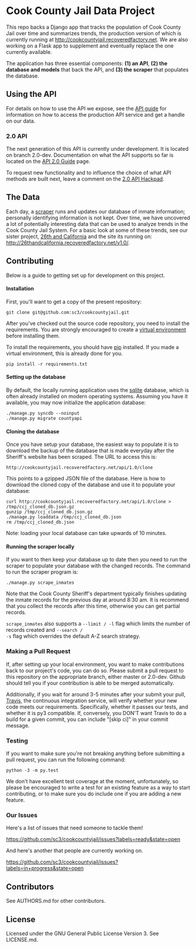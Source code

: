 # Cook County Jail Data Project

This repo backs a Django app that tracks the population of Cook County Jail over time and summarizes trends, the production version of which is currently running at http://cookcountyjail.recoveredfactory.net. We are also working on a Flask app to supplement and eventually replace the one currently available.

The application has three essential components: **(1) an API**, **(2) the database and models** that back the API, and **(3) the scraper** that populates the database.


## Using the API

For details on how to use the API we expose, see the [API guide](https://github.com/sc3/cookcountyjail/wiki/API-guide) for information on how to access the production API service and get a handle on our data.


### 2.0 API

The next generation of this API is currently under development. It is located on branch 2.0-dev. Documentation on what the API supports so far is located on the [API 2.0 Guide](https://github.com/sc3/cookcountyjail/wiki/API-2.0-Guide) page.

To request new functionality and to influence the choice of what API methods are built next, leave a comment on the [2.0 API Hackpad](http://is.gd/9tQpPj).

## The Data

Each day, a [scraper](https://github.com/sc3/cookcountyjail/wiki/Scraper) runs and updates our database of inmate information; personally identifying information is not kept. Over time, we have uncovered a lot of potentially interesting data that can be used to analyze trends in the Cook County Jail System. For a basic look at some of these trends, see our sister project, [26th and California](https://github.com/sc3/26thandcalifornia) and the site its running on: http://26thandcalifornia.recoveredfactory.net/v1.0/.  


## Contributing

Below is a guide to getting set up for development on this project.


#### Installation

First, you'll want to get a copy of the present repository:

```
git clone git@github.com:sc3/cookcountyjail.git
```

After you've checked out the source code repository, you need to install the requirements. You are strongly encouraged to create a [virtual environment](https://pypi.python.org/pypi/virtualenv) before installing them.

To install the requirements, you should have [pip](https://pypi.python.org/pypi/pip) installed. If you made a virtual environment, this is already done for you.

    pip install -r requirements.txt
    
    
#### Setting up the database

By default, the locally running application uses the [sqlite](http://www.sqlite.org/) database, which is often already installed on modern operating systems. Assuming you have it available, you may now initialize the application database:

    ./manage.py syncdb --noinput
    ./manage.py migrate countyapi


#### Cloning the database

Once you have setup your database, the easiest way to populate it is to download the backup of the database that is made everyday after the Sheriff's website has been scraped. The URL to access this is:

    http://cookcountyjail.recoveredfactory.net/api/1.0/clone

This points to a gzipped JSON file of the database. Here is how to download the cloned copy of the database and use it to populate your database:

```
curl http://cookcountyjail.recoveredfactory.net/api/1.0/clone > /tmp/ccj_cloned_db.json.gz
gunzip /tmp/ccj_cloned_db.json.gz
./manage.py loaddata /tmp/ccj_cloned_db.json
rm /tmp/ccj_cloned_db.json
```

Note: loading your local database can take upwards of 10 minutes.


#### Running the scraper locally

If you want to then keep your database up to date then you need to run the scraper to populate your database with the changed records. The command to run the scraper program is:

```
./manage.py scrape_inmates
```

Note that the Cook County Sheriff's department typically finishes updating the inmate records for the previous day at around 8:30 am. It is recommend that you collect the records after this time, otherwise you can get partial records.

<code>scrape_inmates</code> also supports a <code>--limit / -l</code>
flag which limits the number of records created and <code>--search /
-s</code> flag which overrides the default A-Z search strategy.


### Making a Pull Request

If, after setting up your local environment, you want to make contributions back to our project's code, you can do so. Please submit a pull request to this repository on the appropriate branch, either master or 2.0-dev. Github should tell you if your contribution is able to be merged automatically. 

Additionally, if you wait for around 3-5 minutes after your submit your pull, [Travis](https://travis-ci.org), the continuous integration service, will verify whether your new code meets our requirements. Specifically, whether it passes our tests, and whether it is py3 compatible. If, conversely, you DON'T want Travis to do a build for a given commit, you can include "[skip ci]" in your commit message. 


### Testing

If you want to make sure you're not breaking anything before submitting a pull request, you can run the following command:

    python -3 -m py.test
    
We don't have excellent test coverage at the moment, unfortunately, so please be encouraged to write a test for an existing feature as a way to start contributing, or to make sure you do include one if you are adding a new feature.
    
    
### Our Issues

Here's a list of issues that need someone to tackle them!

https://github.com/sc3/cookcountyjail/issues?labels=ready&state=open

And here's another that people are currently working on.

https://github.com/sc3/cookcountyjail/issues?labels=in+progress&state=open
    
    
## Contributors
    
See AUTHORS.md for other contributors.

## License

Licensed under the GNU General Public License Version 3.
See LICENSE.md.
